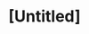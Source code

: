 ---
pid: ch931
title: "[Untitled]"
location_transcription: 
coordinates: "[-75.163608278369, 39.952253708874]"
zipcode: 
gen_neighborhood: 
neighborhood: 
outside_phl: 
age: 
age_range: 
instagram: 
image_file_name: ch_931.jpg
proposal_transcription: 
topic: Freedom
topic_summary: '0'
type: Sculpture Statue
keywords_other: 
credit: 
image_labels: Independence
twitter: 
facebook: 
permalink: "/monuments/ch931/"
layout: item-page
---
